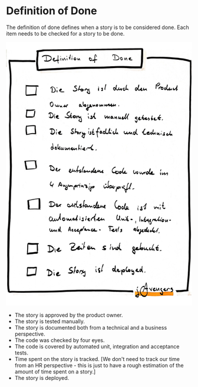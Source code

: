 # Definition of Done

The definition of done defines when a story is to be considered done. Each item needs to be 
checked for a story to be done.

[![Image of definition of dome](../images/definition_of_done.jpg)](../images/definition_of_done.jpg)

+ The story is approved by the product owner.
+ The story is tested manually.
+ The story is documented both from a technical and a business perspective.
+ The code was checked by four eyes.
+ The code is covered by automated unit, integration and acceptance tests.
+ Time spent on the story is tracked. [We don't need to track our time from an HR perspective - this is just to have a rough estimation of the amount of time spent on a story.]
+ The story is deployed. 
